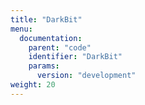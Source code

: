 ```yaml
---
title: "DarkBit"
menu:
  documentation:
    parent: "code"
    identifier: "DarkBit"
    params:
      version: "development"
weight: 20
---
```


